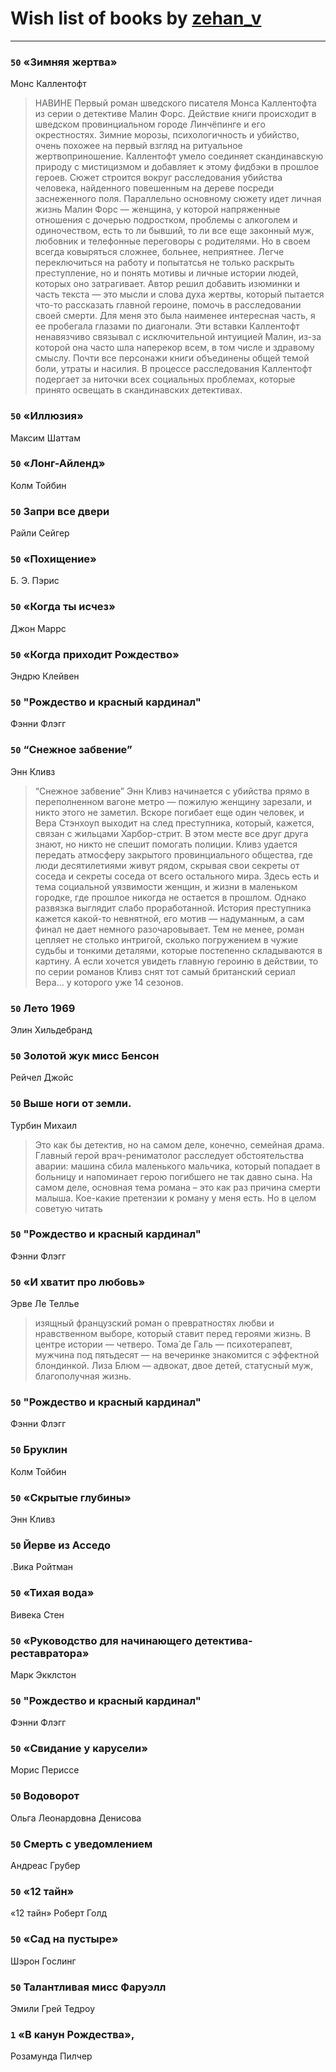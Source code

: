 # Wish list of books by [zehan_v](http://vk.com/id174598622)
---

### `50` «Зимняя жертва»
Монс Каллентофт
> НАВИНЕ
> Первый роман шведского писателя Монса Каллентофта из серии о детективе Малин Форс. Действие книги происходит в шведском провинциальном городе Линчёпинге и его окрестностях. Зимние морозы, психологичность и убийство, очень похожее на первый взгляд на ритуальное жертвоприношение.
> Каллентофт умело соединяет скандинавскую природу с мистицизмом и добавляет к этому фидбэки в прошлое героев. Сюжет строится вокруг расследования убийства человека, найденного повешенным на дереве посреди заснеженного поля. Параллельно основному сюжету идет личная жизнь Малин Форс — женщина, у которой напряженные отношения с дочерью подростком, проблемы с алкоголем и одиночеством, есть то ли бывший, то ли все еще законный муж, любовник и телефонные переговоры с родителями. Но в своем всегда ковыряться сложнее, больнее, неприятнее. Легче переключиться на работу и попытатсья не только раскрыть преступление, но и понять мотивы и личные истории людей, которых оно затрагивает.
> Автор решил добавить изюминки и часть текста — это мысли и слова духа жертвы, который пытается что-то рассказать главной героине, помочь в расследовании своей смерти. Для меня это была наименее интересная часть, я ее пробегала глазами по диагонали. Эти вставки Каллентофт ненавязчиво связывал с исключительной интуицией Малин, из-за которой она часто шла наперекор всем, в том числе и здравому смыслу. Почти все персонажи книги объединены общей темой боли, утраты и насилия.
> В процессе расследования Каллентофт подергает за ниточки всех социальных проблемах, которые принято освещать в скандинавских детективах.

### `50` «Иллюзия»
Максим Шаттам

### `50` «Лонг-Айленд»
Колм Тойбин

### `50` Запри все двери
Райли Сейгер

### `50` «Похищение»
Б. Э. Пэрис

### `50` «Когда ты исчез»
Джон Маррс

### `50` «Когда приходит Рождество»
Эндрю Клейвен

### `50` "Рождество и красный кардинал"
Фэнни Флэгг

### `50` “Снежное забвение”
Энн Кливз
> “Снежное забвение” Энн Кливз начинается с убийства прямо в переполненном вагоне метро — пожилую женщину зарезали, и никто этого не заметил. Вскоре погибает еще один человек, и Вера Стэнхоуп выходит на след преступника, который, кажется, связан с жильцами Харбор-стрит. В этом месте все друг друга знают, но никто не спешит помогать полиции. Кливз удается передать атмосферу закрытого провинциального общества, где люди десятилетиями живут рядом, скрывая свои секреты от соседа и секреты соседа от всего остального мира. Здесь есть и тема социальной уязвимости женщин, и жизни в маленьком городке, где прошлое никогда не остается в прошлом.
> Однако развязка выглядит слабо проработанной. История преступника кажется какой-то невнятной, его мотив — надуманным, а сам финал не дает немного разочаровывает. Тем не менее, роман цепляет не столько интригой, сколько погружением в чужие судьбы и тонкими деталями, которые постепенно складываются в картину. А если хочется увидеть главную героиню в действии, то по серии романов Кливз снят тот самый британский сериал Вера… у которого уже 14 сезонов.

### `50` Лето 1969
Элин Хильдебранд

### `50` Золотой жук мисс Бенсон
Рейчел Джойс

### `50` Выше ноги от земли.
Турбин Михаил
> Это как бы детектив, но на самом деле, конечно, семейная драма. Главный герой врач-рениматолог расследует обстоятельства аварии: машина сбила маленького мальчика, который попадает в больницу и напоминает герою погибшего не так давно сына. На самом деле, основная тема романа – это как раз причина смерти малыша. Кое-какие претензии к роману у меня есть. Но в целом советую читать

### `50` "Рождество и красный кардинал"
Фэнни Флэгг

### `50` «И хватит про любовь»
Эрве Ле Теллье
> изящный французский роман о превратностях любви и нравственном выборе, который ставит перед героями жизнь. В центре истории — четверо. Тома́ де Галь — психотерапевт, мужчина под пятьдесят — на вечеринке знакомится с эффектной блондинкой. Лиза Блюм — адвокат, двое детей, статусный муж, благополучная жизнь.

### `50` "Рождество и красный кардинал"
Фэнни Флэгг

### `50` Бруклин
Колм Тойбин

### `50` «Скрытые глубины»
Энн Кливз

### `50` Йерве из Асседо
.Вика Ройтман

### `50` «Тихая вода»
Вивека Стен

### `50` «Руководство для начинающего детектива-реставратора»
Марк Экклстон

### `50` "Рождество и красный кардинал"
Фэнни Флэгг

### `50` «Свидание у карусели»
Морис Периссе

### `50` Водоворот
Ольга Леонардовна Денисова

### `50` Смерть с уведомлением
Андреас Грубер

### `50` «12 тайн»
«12 тайн» Роберт Голд

### `50` «Сад на пустыре»
Шэрон Гослинг

### `50` Талантливая мисс Фаруэлл
Эмили Грей Тедроу

### `1` «В канун Рождества»,
Розамунда Пилчер

